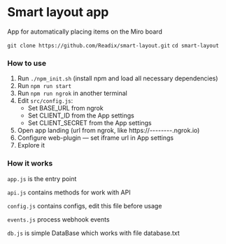 # Smart layout app
App for automatically placing items on the Miro board

`git clone https://github.com/Readix/smart-layout.git`
`cd smart-layout`
### How to use
1) Run `./npm_init.sh` (install npm and load all necessary dependencies)
2) Run `npm run start`
3) Run `npm run ngrok` in another terminal 
4) Edit `src/config.js`:
    - Set BASE_URL from ngrok
    - Set CLIENT_ID from the App settings
    - Set CLIENT_SECRET from the App settings
5) Open app landing (url from ngrok, like https://--------.ngrok.io)
6) Configure web-plugin — set iframe url in App settings
7) Explore it    

### How it works

`app.js` is the entry point

`api.js` contains methods for work with API

`config.js` contains configs, edit this file before usage

`events.js` process webhook events
 
`db.js` is simple DataBase which works with file database.txt
